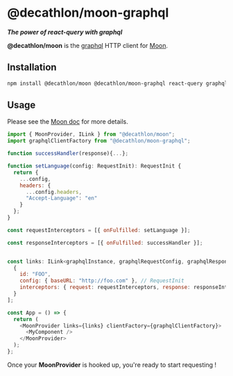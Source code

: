 # @decathlon/moon-graphql

_**The power of react-query with graphql**_

**@decathlon/moon** is the [graphql](https://github.com/prisma-labs/graphql-request) HTTP client for [Moon](https://github.com/Decathlon/moon). 

## Installation

```bash
npm install @decathlon/moon @decathlon/moon-graphql react-query graphql graphql-request --save
```

## Usage

Please see the [Moon doc](https://github.com/Decathlon/moon/blob/master/README.md) for more details.

```js
import { MoonProvider, ILink } from "@decathlon/moon";
import graphqlClientFactory from "@decathlon/moon-graphql";

function successHandler(response){...};

function setLanguage(config: RequestInit): RequestInit {
  return {
    ...config,
    headers: {
      ...config.headers,
      "Accept-Language": "en"
    }
  };
}

const requestInterceptors = [{ onFulfilled: setLanguage }];

const responseInterceptors = [{ onFulfilled: successHandler }];


const links: ILink<graphqlInstance, graphqlRequestConfig, graphqlResponse>[] = [
  {
    id: "FOO",
    config: { baseURL: "http://foo.com" }, // RequestInit
    interceptors: { request: requestInterceptors, response: responseInterceptors }
  }
];

const App = () => {
  return (
    <MoonProvider links={links} clientFactory={graphqlClientFactory}>
      <MyComponent />
    </MoonProvider>
  );
};

```

Once your **MoonProvider** is hooked up, you're ready to start requesting !
